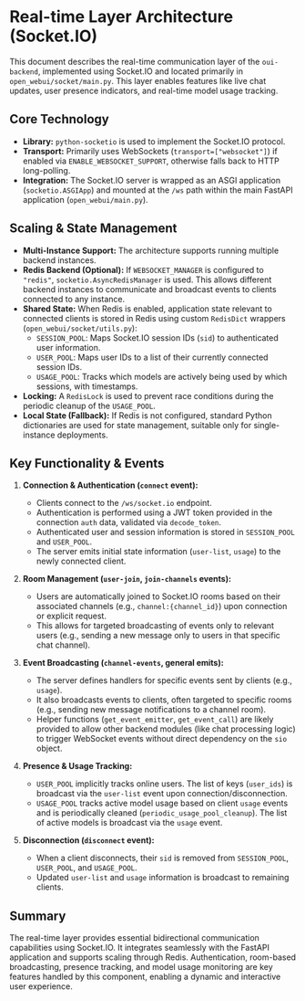 # Real-time Layer Architecture (Socket.IO)

This document describes the real-time communication layer of the `oui-backend`, implemented using Socket.IO and located primarily in `open_webui/socket/main.py`. This layer enables features like live chat updates, user presence indicators, and real-time model usage tracking.

## Core Technology

*   **Library:** `python-socketio` is used to implement the Socket.IO protocol.
*   **Transport:** Primarily uses WebSockets (`transport=["websocket"]`) if enabled via `ENABLE_WEBSOCKET_SUPPORT`, otherwise falls back to HTTP long-polling.
*   **Integration:** The Socket.IO server is wrapped as an ASGI application (`socketio.ASGIApp`) and mounted at the `/ws` path within the main FastAPI application (`open_webui/main.py`).

## Scaling & State Management

*   **Multi-Instance Support:** The architecture supports running multiple backend instances.
*   **Redis Backend (Optional):** If `WEBSOCKET_MANAGER` is configured to `"redis"`, `socketio.AsyncRedisManager` is used. This allows different backend instances to communicate and broadcast events to clients connected to any instance.
*   **Shared State:** When Redis is enabled, application state relevant to connected clients is stored in Redis using custom `RedisDict` wrappers (`open_webui/socket/utils.py`):
    *   `SESSION_POOL`: Maps Socket.IO session IDs (`sid`) to authenticated user information.
    *   `USER_POOL`: Maps user IDs to a list of their currently connected session IDs.
    *   `USAGE_POOL`: Tracks which models are actively being used by which sessions, with timestamps.
*   **Locking:** A `RedisLock` is used to prevent race conditions during the periodic cleanup of the `USAGE_POOL`.
*   **Local State (Fallback):** If Redis is not configured, standard Python dictionaries are used for state management, suitable only for single-instance deployments.

## Key Functionality & Events

1.  **Connection & Authentication (`connect` event):**
    *   Clients connect to the `/ws/socket.io` endpoint.
    *   Authentication is performed using a JWT token provided in the connection `auth` data, validated via `decode_token`.
    *   Authenticated user and session information is stored in `SESSION_POOL` and `USER_POOL`.
    *   The server emits initial state information (`user-list`, `usage`) to the newly connected client.

2.  **Room Management (`user-join`, `join-channels` events):**
    *   Users are automatically joined to Socket.IO rooms based on their associated channels (e.g., `channel:{channel_id}`) upon connection or explicit request.
    *   This allows for targeted broadcasting of events only to relevant users (e.g., sending a new message only to users in that specific chat channel).

3.  **Event Broadcasting (`channel-events`, general emits):**
    *   The server defines handlers for specific events sent by clients (e.g., `usage`).
    *   It also broadcasts events to clients, often targeted to specific rooms (e.g., sending new message notifications to a channel room).
    *   Helper functions (`get_event_emitter`, `get_event_call`) are likely provided to allow other backend modules (like chat processing logic) to trigger WebSocket events without direct dependency on the `sio` object.

4.  **Presence & Usage Tracking:**
    *   `USER_POOL` implicitly tracks online users. The list of keys (`user_ids`) is broadcast via the `user-list` event upon connection/disconnection.
    *   `USAGE_POOL` tracks active model usage based on client `usage` events and is periodically cleaned (`periodic_usage_pool_cleanup`). The list of active models is broadcast via the `usage` event.

5.  **Disconnection (`disconnect` event):**
    *   When a client disconnects, their `sid` is removed from `SESSION_POOL`, `USER_POOL`, and `USAGE_POOL`.
    *   Updated `user-list` and `usage` information is broadcast to remaining clients.

## Summary

The real-time layer provides essential bidirectional communication capabilities using Socket.IO. It integrates seamlessly with the FastAPI application and supports scaling through Redis. Authentication, room-based broadcasting, presence tracking, and model usage monitoring are key features handled by this component, enabling a dynamic and interactive user experience. 